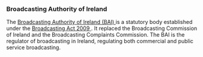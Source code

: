 ###  Broadcasting Authority of Ireland

The [ Broadcasting Authority of Ireland (BAI) ](https://www.bai.ie/en/) is a
statutory body established under the [ Broadcasting Act 2009
](http://www.irishstatutebook.ie/eli/2009/act/18/enacted/en/html) . It
replaced the Broadcasting Commission of Ireland and the Broadcasting
Complaints Commission. The BAI is the regulator of broadcasting in Ireland,
regulating both commercial and public service broadcasting.
